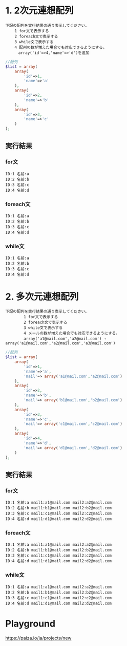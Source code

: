 # 1. 2次元連想配列
	下記の配列を実行結果の通り表示してください。
		1 for文で表示する
		2 foreach文で表示する
		3 while文で表示する
		4 配列の数が増えた場合でも対応できるようにする。
		　array('id'=>4,'name'=>'d')を追加

```php
//配列
$list = array(
	array(
		'id'=>1,
		'name'=>'a'
	),
	array(
		'id'=>2,
		'name'=>'b'
	),
	array(
		'id'=>3,
		'name'=>'c'
	)
);
```
## 実行結果

### for文
	ID:1 名前:a
	ID:2 名前:b
	ID:3 名前:c
	ID:4 名前:d
### foreach文
	ID:1 名前:a
	ID:2 名前:b
	ID:3 名前:c
	ID:4 名前:d
### while文
	ID:1 名前:a
	ID:2 名前:b
	ID:3 名前:c
	ID:4 名前:d

# 2. 多次元連想配列
	下記の配列を実行結果の通り表示してください。
			1 for文で表示する
			2 foreach文で表示する
			3 while文で表示する
			4 メールの数が増えた場合でも対応できるようにする。
			array('a1@mail.com','a2@mail.com') →　array('a1@mail.com','a2@mail.com','a3@mail.com')

```php
//配列
$list = array(
	array(
		'id'=>1,
		'name'=>'a',
		'mail'=> array('a1@mail.com','a2@mail.com')
	),
	array(
		'id'=>2,
		'name'=>'b',
		'mail'=> array('b1@mail.com','b2@mail.com')
	),
	array(
		'id'=>3,
		'name'=>'c',
		'mail'=> array('c1@mail.com','c2@mail.com')
	),
	array(
		'id'=>4,
		'name'=>'d',
		'mail'=> array('d1@mail.com','d2@mail.com')
	)
);
```
## 実行結果

### for文
	ID:1 名前:a mail1:a1@mail.com mail2:a2@mail.com
	ID:2 名前:b mail1:b1@mail.com mail2:b2@mail.com
	ID:3 名前:c mail1:c1@mail.com mail2:c2@mail.com
	ID:4 名前:d mail1:d1@mail.com mail2:d2@mail.com
### foreach文
	ID:1 名前:a mail1:a1@mail.com mail2:a2@mail.com
	ID:2 名前:b mail1:b1@mail.com mail2:b2@mail.com
	ID:3 名前:c mail1:c1@mail.com mail2:c2@mail.com
	ID:4 名前:d mail1:d1@mail.com mail2:d2@mail.com
### while文
	ID:1 名前:a mail1:a1@mail.com mail2:a2@mail.com
	ID:2 名前:b mail1:b1@mail.com mail2:b2@mail.com
	ID:3 名前:c mail1:c1@mail.com mail2:c2@mail.com
	ID:4 名前:d mail1:d1@mail.com mail2:d2@mail.com

# Playground
https://paiza.io/ja/projects/new